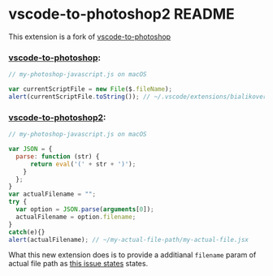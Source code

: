 # vscode-to-photoshop2 README

This extension is a fork of [vscode-to-photoshop](https://github.com/bialikover/vscode-to-photoshop)


### [vscode-to-photoshop](https://github.com/bialikover/vscode-to-photoshop):

```js
// my-photoshop-javascript.js on macOS

var currentScriptFile = new File($.fileName);
alert(currentScriptFile.toString()); // ~/.vscode/extensions/bialikover.vscode-to-photoshop-0.0.3/out/src/tmp_file.jsx
```

### [vscode-to-photoshop2](https://github.com/edwardfxiao/vscode-to-photoshop2):
```js
// my-photoshop-javascript.js on macOS

var JSON = {
  parse: function (str) {
      return eval('(' + str + ')');
    }
  };
}
var actualFilename = "";
try {
  var option = JSON.parse(arguments[0]);
  actualFilename = option.filename;
}
catch(e){}
alert(actualFilename); // ~/my-actual-file-path/my-actual-file.jsx
```



What this new extension does is to provide a additianal `filename` param of actual file path as [this issue states](https://github.com/bialikover/vscode-to-photoshop/issues/3) states.
